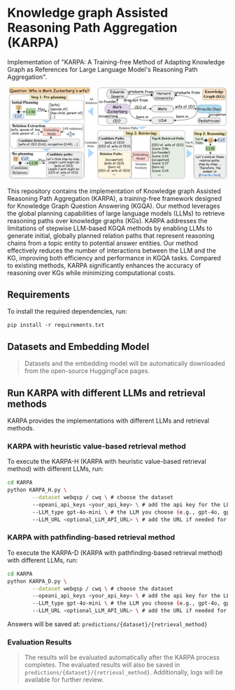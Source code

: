 # Knowledge graph Assisted Reasoning Path Aggregation (KARPA)
Implementation of "KARPA: A Training-free Method of Adapting Knowledge Graph as References for Large Language Model's Reasoning Path Aggregation".

<img src="fig.png" width = "800" />

This repository contains the implementation of Knowledge graph Assisted Reasoning Path Aggregation (KARPA), a training-free framework designed for Knowledge Graph Question Answering (KGQA). Our method leverages the global planning capabilities of large language models (LLMs) to retrieve reasoning paths over knowledge graphs (KGs). KARPA addresses the limitations of stepwise LLM-based KGQA methods by enabling LLMs to generate initial, globally planned relation paths that represent reasoning chains from a topic entity to potential answer entities. Our method effectively reduces the number of interactions between the LLM and the KG, improving both efficiency and performance in KGQA tasks. Compared to existing methods, KARPA significantly enhances the accuracy of reasoning over KGs while minimizing computational costs.

## Requirements
To install the required dependencies, run:
```
pip install -r requirements.txt
```

## Datasets and Embedding Model

> Datasets and the embedding model will be automatically downloaded from the open-source HuggingFace pages.

## Run KARPA with different LLMs and retrieval methods
KARPA provides the implementations with different LLMs and retrieval methods.
### KARPA with heuristic value-based retrieval method

To execute the KARPA-H (KARPA with heuristic value-based retrieval method) with different LLMs, run:

```bash
cd KARPA
python KARPA_H.py \
        --dataset webqsp / cwq \ # choose the dataset
        --opeani_api_keys <your_api_key> \ # add the api key for the LLM
        --LLM_type gpt-4o-mini \ # the LLM you choose (e.g., gpt-4o, gpt-4o-mini)
        --LLM_URL <optional_LLM_API_URL> \ # add the URL if needed for API key
```

### KARPA with pathfinding-based retrieval method

To execute the KARPA-D (KARPA with pathfinding-based retrieval method) with different LLMs, run:

```bash
cd KARPA
python KARPA_D.py \
        --dataset webqsp / cwq \ # choose the dataset
        --opeani_api_keys <your_api_key> \ # add the api key for the LLM
        --LLM_type gpt-4o-mini \ # the LLM you choose (e.g., gpt-4o, gpt-4o-mini)
        --LLM_URL <optional_LLM_API_URL> \ # add the URL if needed for API key
```

Answers will be saved at: `predictions/{dataset}/{retrieval_method}`

### Evaluation Results

> The results will be evaluated automatically after the KARPA process completes. The evaluated results will also be saved in `predictions/{dataset}/{retrieval_method}`. Additionally, logs will be available for further review.
